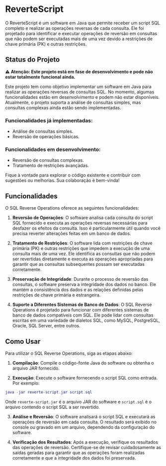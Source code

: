 # ReverteScript

O ReverteScript é um software em Java que permite receber um script SQL completo e realizar as operações reversas de cada consulta. Ele foi projetado para identificar e executar operações de reversão em consultas que não podem ser executadas mais de uma vez devido a restrições de chave primária (PK) e outras restrições.

## Status do Projeto

⚠️ **Atenção: Este projeto está em fase de desenvolvimento e pode não estar totalmente funcional ainda.**

Este projeto tem como objetivo implementar um software em Java para realizar as operações reversas de consultas SQL. No momento, algumas funcionalidades estão em desenvolvimento e podem não estar disponíveis. Atualmente, o projeto suporta a análise de consultas simples, mas consultas complexas ainda estão sendo implementadas.

### Funcionalidades já implementadas:
-   Análise de consultas simples.
-   Reversão de operações básicas.

### Funcionalidades em desenvolvimento:
-   Reversão de consultas complexas.
-   Tratamento de restrições avançadas.

Fique à vontade para explorar o código existente e contribuir com sugestões ou melhorias. Sua colaboração é bem-vinda!

## Funcionalidades

O SQL Reverse Operations oferece as seguintes funcionalidades:

1.  **Reversão de Operações**: O software analisa cada consulta do script SQL fornecido e executa as operações reversas necessárias para desfazer os efeitos da consulta. Isso é particularmente útil quando você precisa reverter alterações feitas em um banco de dados.

2.  **Tratamento de Restrições**: O software lida com restrições de chave primária (PK) e outras restrições que impedem a execução de uma consulta mais de uma vez. Ele identifica as consultas que não podem ser revertidas diretamente e executa as operações apropriadas para garantir que as consultas subsequentes possam ser executadas corretamente.

3.  **Preservação de Integridade**: Durante o processo de reversão das consultas, o software preserva a integridade dos dados no banco. Ele mantém a consistência dos dados e as relações definidas pelas restrições de chave primária e estrangeira.

4.  **Suporte a Diferentes Sistemas de Banco de Dados**: O SQL Reverse Operations é projetado para funcionar com diferentes sistemas de banco de dados compatíveis com SQL. Ele pode lidar com consultas escritas em uma variedade de dialetos SQL, como MySQL, PostgreSQL, Oracle, SQL Server, entre outros.

## Como Usar

Para utilizar o SQL Reverse Operations, siga as etapas abaixo:

1.  **Compilação**: Compile o código-fonte Java do software ou obtenha o arquivo JAR fornecido.

2.  **Execução**: Execute o software fornecendo o script SQL como entrada. Por exemplo:

```lua
java -jar reverte-script.jar script.sql
```

Onde `reverte-script.jar` é o arquivo JAR do software e `script.sql` é o arquivo contendo o script SQL a ser revertido.

3.  **Análise e Reversão**: O software analisará o script SQL e executará as operações de reversão em cada consulta. O resultado será exibido no console ou gravado em um arquivo, dependendo da configuração do software.

4.  **Verificação dos Resultados**: Após a execução, verifique os resultados das operações de reversão. Certifique-se de revisar cuidadosamente as saídas geradas para garantir que as operações foram realizadas corretamente e que a integridade dos dados foi preservada.
